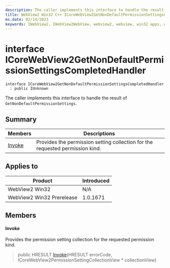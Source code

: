 ```yaml
---
description: The caller implements this interface to handle the result of `GetNonDefaultPermissionSettings`.
title: WebView2 Win32 C++ ICoreWebView2GetNonDefaultPermissionSettingsCompletedHandler
ms.date: 02/14/2023
keywords: IWebView2, IWebView2WebView, webview2, webview, win32 apps, win32, edge, ICoreWebView2, ICoreWebView2Controller, browser control, edge html, ICoreWebView2GetNonDefaultPermissionSettingsCompletedHandler
---
```


# interface ICoreWebView2GetNonDefaultPermissionSettingsCompletedHandler

```
interface ICoreWebView2GetNonDefaultPermissionSettingsCompletedHandler
  : public IUnknown
```

The caller implements this interface to handle the result of `GetNonDefaultPermissionSettings`.

## Summary

 Members                        | Descriptions
--------------------------------|---------------------------------------------
[Invoke](#invoke) | Provides the permission setting collection for the requested permission kind.

## Applies to

Product                         | Introduced
--------------------------------|---------------------------------------------
WebView2 Win32            |    N/A
WebView2 Win32 Prerelease |    1.0.1671

## Members

#### Invoke

Provides the permission setting collection for the requested permission kind.

> public HRESULT [Invoke](#invoke)(HRESULT errorCode, ICoreWebView2PermissionSettingCollectionView * collectionView)

